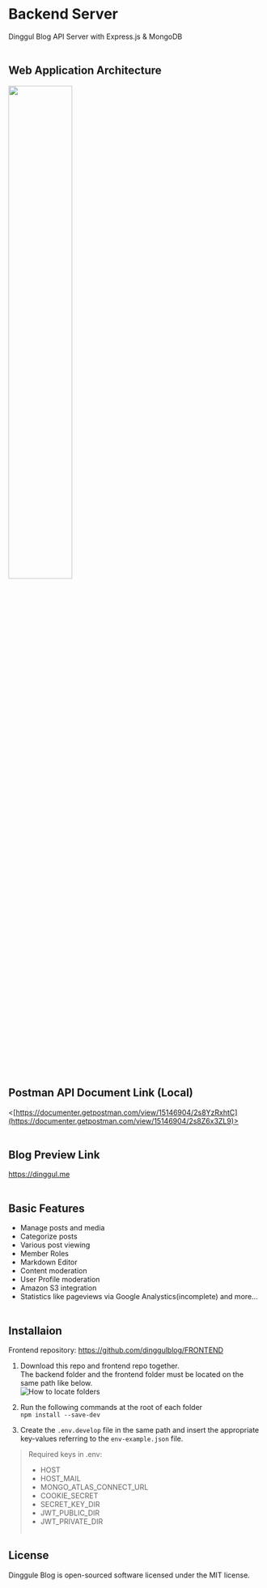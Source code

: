 # Backend Server
Dinggul Blog API Server with Express.js &amp; MongoDB
<br><br>
## Web Application Architecture
<img src="https://user-images.githubusercontent.com/56054637/230785846-035d41a7-fedd-4f46-846b-2937bb65a380.png" width="50%" height="50%">

## Postman API Document Link (Local)
<[https://documenter.getpostman.com/view/15146904/2s8YzRxhtC](https://documenter.getpostman.com/view/15146904/2s8Z6x3ZL9)>
<br><br>
## Blog Preview Link
<https://dinggul.me>
<br><br>
## Basic Features
+ Manage posts and media
+ Categorize posts
+ Various post viewing
+ Member Roles
+ Markdown Editor
+ Content moderation
+ User Profile moderation
+ Amazon S3 integration
+ Statistics like pageviews via Google Analystics(incomplete)
and more...
<br><br>
## Installaion
Frontend repository: <https://github.com/dinggulblog/FRONTEND> <br>

1. Download this repo and frontend repo together.<br>
The backend folder and the frontend folder must be located on the same path like below.<br>
![How to locate folders](https://user-images.githubusercontent.com/56054637/206503039-3351861d-b55c-4146-a781-dbde6cdc32cd.PNG)

2. Run the following commands at the root of each folder<br>
``` npm install --save-dev ```

3. Create the ```.env.develop``` file in the same path and insert the appropriate key-values referring to the ```env-example.json``` file.<br>
> Required keys in .env:
> + HOST
> + HOST_MAIL
> + MONGO_ATLAS_CONNECT_URL
> + COOKIE_SECRET
> + SECRET_KEY_DIR
> + JWT_PUBLIC_DIR
> + JWT_PRIVATE_DIR
<br><br>
## License
Dinggule Blog is open-sourced software licensed under the MIT license.
